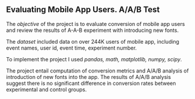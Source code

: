 ## Evaluating Mobile App Users. A/A/B Test

The *objective* of the project is to evaluate conversion of mobile app users and review the results of A-A-B experiment with introducing new fonts. 

The *dataset* included data on over 244K users of mobile app, including event names, user id, event time, experiment number.

To implement the project I used *pandas, math, matplotlib, numpy, scipy*.

The project entail computation of conversion metrics and A/A/B analysis of introduction of new fonts into the app. The results of A/A/B analysis suggest there is no significant difference in conversion rates between experimental and control groups.

